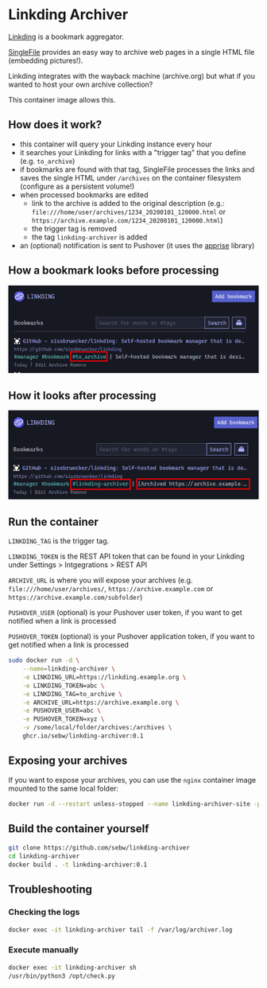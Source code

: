 # Linkding Archiver

[Linkding](https://github.com/sissbruecker/linkding) is a bookmark aggregator.

[SingleFile](https://github.com/gildas-lormeau/SingleFile) provides an easy way to archive web pages in a single HTML file (embedding pictures!).

Linkding integrates with the wayback machine (archive.org) but what if you wanted to host your own archive collection?

This container image allows this.

## How does it work?

- this container will query your Linkding instance every hour
- it searches your Linkding for links with a "trigger tag" that you define (e.g. `to_archive`)
- if bookmarks are found with that tag, SingleFile processes the links and saves the single HTML under `/archives` on the container filesystem (configure as a persistent volume!)
- when processed bookmarks are edited
  - link to the archive is added to the original description (e.g.: `file:///home/user/archives/1234_20200101_120000.html` or `https://archive.example.com/1234_20200101_120000.html`)
  - the trigger tag is removed
  - the tag `linkding-archiver` is added
- an (optional) notification is sent to Pushover (it uses the [apprise](https://github.com/caronc/apprise) library)

## How a bookmark looks before processing

![](https://raw.githubusercontent.com/sebw/linkding-archiver/master/screenshots/before.png)

## How it looks after processing

![](https://raw.githubusercontent.com/sebw/linkding-archiver/master/screenshots/after.png)

## Run the container

`LINKDING_TAG` is the trigger tag.

`LINKDING_TOKEN` is the REST API token that can be found in your Linkding under Settings > Intgegrations > REST API

`ARCHIVE_URL` is where you will expose your archives (e.g. `file:///home/user/archives/`, `https://archive.example.com` or `https://archive.example.com/subfolder`)

`PUSHOVER_USER` (optional) is your Pushover user token, if you want to get notified when a link is processed

`PUSHOVER_TOKEN` (optional) is your Pushover application token, if you want to get notified when a link is processed

```bash
sudo docker run -d \
    --name=linkding-archiver \
    -e LINKDING_URL=https://linkding.example.org \
    -e LINKDING_TOKEN=abc \
    -e LINKDING_TAG=to_archive \
    -e ARCHIVE_URL=https://archive.example.org \
    -e PUSHOVER_USER=abc \
    -e PUSHOVER_TOKEN=xyz \
    -v /some/local/folder/archives:/archives \
    ghcr.io/sebw/linkding-archiver:0.1
```

## Exposing your archives

If you want to expose your archives, you can use the `nginx` container image mounted to the same local folder:

```bash
docker run -d --restart unless-stopped --name linkding-archiver-site -p 80:80 -v /some/local/folder/archives:/usr/share/nginx/html:ro -d nginx
```

## Build the container yourself

```bash
git clone https://github.com/sebw/linkding-archiver
cd linkding-archiver
docker build . -t linkding-archiver:0.1
```

## Troubleshooting

### Checking the logs

```bash
docker exec -it linkding-archiver tail -f /var/log/archiver.log
```

### Execute manually

```bash
docker exec -it linkding-archiver sh
/usr/bin/python3 /opt/check.py
```